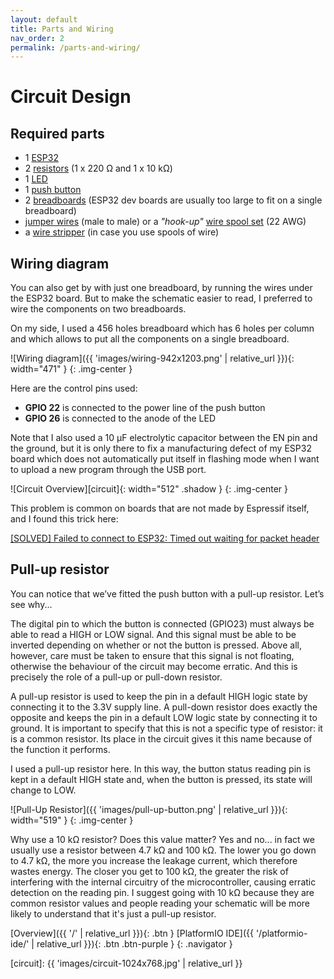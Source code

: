 ```yaml
---
layout: default
title: Parts and Wiring
nav_order: 2
permalink: /parts-and-wiring/
---
```


# Circuit Design

## Required parts

- 1 [ESP32][parts-esp32]
- 2 [resistors][parts-res] (1 x 220 Ω and 1 x 10 kΩ)
- 1 [LED][parts-led]
- 1 [push button][parts-btn]
- 2 [breadboards][parts-bb] (ESP32 dev boards are usually too large to fit on a single breadboard)
- [jumper wires][parts-wire1] (male to male) or a *"hook-up"* [wire spool set][parts-wire2] (22 AWG)
- a [wire stripper][parts-strip] (in case you use spools of wire)

## Wiring diagram

You can also get by with just one breadboard, by running the wires under the ESP32 board. But to make the schematic easier to read, I preferred to wire the components on two breadboards.

On my side, I used a 456 holes breadboard which has 6 holes per column and which allows to put all the components on a single breadboard.

![Wiring diagram]({{ 'images/wiring-942x1203.png' | relative_url }}){: width="471" }
{: .img-center }

Here are the control pins used:

- **GPIO 22** is connected to the power line of the push button
- **GPIO 26** is connected to the anode of the LED

Note that I also used a 10 µF electrolytic capacitor between the EN pin and the ground, but it is only there to fix a manufacturing defect of my ESP32 board which does not automatically put itself in flashing mode when I want to upload a new program through the USB port.

![Circuit Overview][circuit]{: width="512" .shadow }
{: .img-center }

This problem is common on boards that are not made by Espressif itself, and I found this trick here:

[\[SOLVED\] Failed to connect to ESP32: Timed out waiting for packet header][timeout]

## Pull-up resistor

You can notice that we’ve fitted the push button with a pull-up resistor. Let’s see why...

The digital pin to which the button is connected (GPIO23) must always be able to read a HIGH or LOW signal. And this signal must be able to be inverted depending on whether or not the button is pressed. Above all, however, care must be taken to ensure that this signal is not floating, otherwise the behaviour of the circuit may become erratic. And this is precisely the role of a pull-up or pull-down resistor.

A pull-up resistor is used to keep the pin in a default HIGH logic state by connecting it to the 3.3V supply line. A pull-down resistor does exactly the opposite and keeps the pin in a default LOW logic state by connecting it to ground. It is important to specify that this is not a specific type of resistor: it is a common resistor. Its place in the circuit gives it this name because of the function it performs.

I used a pull-up resistor here. In this way, the button status reading pin is kept in a default HIGH state and, when the button is pressed, its state will change to LOW.

![Pull-Up Resistor]({{ 'images/pull-up-button.png' | relative_url }}){: width="519" }
{: .img-center }

Why use a 10 kΩ resistor? Does this value matter? Yes and no... in fact we usually use a resistor between 4.7 kΩ and 100 kΩ. The lower you go down to 4.7 kΩ, the more you increase the leakage current, which therefore wastes energy. The closer you get to 100 kΩ, the greater the risk of interfering with the internal circuitry of the microcontroller, causing erratic detection on the reading pin. I suggest going with 10 kΩ because they are common resistor values and people reading your schematic will be more likely to understand that it's just a pull-up resistor.


[Overview]({{ '/' | relative_url }}){: .btn }
[PlatformIO IDE]({{ '/platformio-ide/' | relative_url }}){: .btn .btn-purple }
{: .navigator }



[circuit]:     {{ 'images/circuit-1024x768.jpg' | relative_url }}

[parts-esp32]: https://makeradvisor.com/tools/esp32-dev-board-wi-fi-bluetooth/
[parts-res]:   https://makeradvisor.com/tools/resistors-kits/
[parts-led]:   https://makeradvisor.com/tools/3mm-5mm-leds-kit-storage-box/
[parts-btn]:   https://makeradvisor.com/tools/pushbuttons-kit/
[parts-bb]:    https://makeradvisor.com/tools/mb-102-solderless-breadboard-830-points/
[parts-wire1]: https://makeradvisor.com/tools/jumper-wires-kit-120-pieces/
[parts-wire2]: https://thepihut.com/products/prototyping-wire-spool-set
[parts-strip]: https://makeradvisor.com/best-self-adjusting-wire-stripper/
[timeout]:     https://randomnerdtutorials.com/solved-failed-to-connect-to-esp32-timed-out-waiting-for-packet-header/